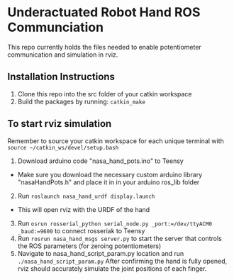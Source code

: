# Underactuated Robot Hand ROS Communciation
This repo currently holds the files needed to enable potentiometer communication and simulation in rviz.
## Installation Instructions
1. Clone this repo into the src folder of your catkin workspace
2. Build the packages by running: `catkin_make`

## To start rviz simulation
Remember to source your catkin workspace for each unique terminal with `source ~/catkin_ws/devel/setup.bash`
1. Download arduino code "nasa_hand_pots.ino" to Teensy
- Make sure you download the necessary custom arduino library "nasaHandPots.h" and place it in in your arduino ros_lib folder
2. Run `roslaunch nasa_hand_urdf display.launch`
- This will open rviz with the URDF of the hand
3. Run `osrun rosserial_python serial_node.py _port:=/dev/ttyACM0 _baud:=9600` to connect rosseriak to Teensy
4. Run `rosrun nasa_hand_msgs server.py` to start the server that controls the ROS parameters (for zeroing potentiometers)
5. Navigate to nasa_hand_script_param.py location and run `./nasa_hand_script_param.py`
After confirming the hand is fully opened, rviz should accurately simulate the joint positions of each finger.
